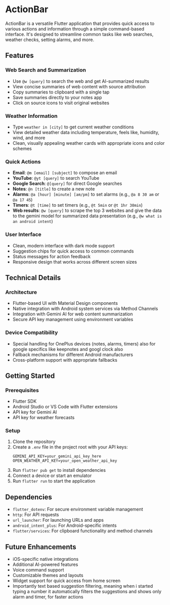 # ActionBar
ActionBar is a versatile Flutter application that provides quick access to various actions and information through a simple command-based interface. It's designed to streamline common tasks like web searches, weather checks, setting alarms, and more.

## Features

### Web Search and Summarization
- Use `@w [query]` to search the web and get AI-summarized results
- View concise summaries of web content with source attribution
- Copy summaries to clipboard with a single tap
- Save summaries directly to your notes app
- Click on source icons to visit original websites

### Weather Information
- Type `weather in [city]` to get current weather conditions
- View detailed weather data including temperature, feels like, humidity, wind, and more
- Clean, visually appealing weather cards with appropriate icons and color schemes

### Quick Actions
- **Email**: `@m [email] [subject]` to compose an email
- **YouTube**: `@yt [query]` to search YouTube
- **Google Search**: `@[query]` for direct Google searches
- **Notes**: `@n [title]` to create a new note
- **Alarms**: `@a [hour] [minute] [am/pm]` to set alarms (e.g., `@a 8 30 am` or `@a 17 45`)
- **Timers**: `@t [time]` to set timers (e.g., `@t 5min` or `@t 1hr 30min`)
- **Web results**: `@w [query]` to scrape the top 3 websites and give the data to the gemini model for summarized data presentation (e.g., `@w what is an android intent`)

### User Interface
- Clean, modern interface with dark mode support
- Suggestion chips for quick access to common commands
- Status messages for action feedback
- Responsive design that works across different screen sizes

## Technical Details

### Architecture
- Flutter-based UI with Material Design components
- Native integration with Android system services via Method Channels
- Integration with Gemini AI for web content summarization
- Secure API key management using environment variables

### Device Compatibility
- Special handling for OnePlus devices (notes, alarms, timers) also for google specifics like keepnotes and googl clock also
- Fallback mechanisms for different Android manufacturers
- Cross-platform support with appropriate fallbacks

## Getting Started

### Prerequisites
- Flutter SDK
- Android Studio or VS Code with Flutter extensions
- API key for Gemini AI
- API key for weather forecasts

### Setup
1. Clone the repository
2. Create a `.env` file in the project root with your API keys:
   ```
   GEMINI_API_KEY=your_gemini_api_key_here
   OPEN_WEATHER_API_KEY=your_open_weather_api_key
   ```
3. Run `flutter pub get` to install dependencies
4. Connect a device or start an emulator
5. Run `flutter run` to start the application

## Dependencies
- `flutter_dotenv`: For secure environment variable management
- `http`: For API requests
- `url_launcher`: For launching URLs and apps
- `android_intent_plus`: For Android-specific intents
- `flutter/services`: For clipboard functionality and method channels

## Future Enhancements
- iOS-specific native integrations
- Additional AI-powered features
- Voice command support
- Customizable themes and layouts
- Widget support for quick access from home screen
- Importantly text based suggestion filtering, meaning when i started typing a number it automatically filters the suggestions and shows only alarm and timer, for faster actions
